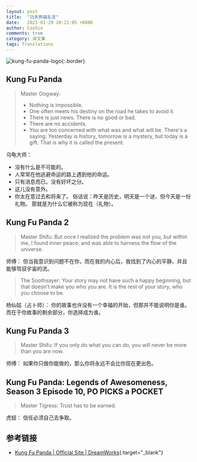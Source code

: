 ```yaml
---
layout: post
title:  "功夫熊猫名言"
date:   2021-01-29 20:21:05 +0800
author: Coshin
comments: true
category: 译文集
tags: Translations
---
```

![kung-fu-panda-logo](https://www.dreamworks.com/storage/movies/kung-fu-panda/kung-fu-panda-logo.png){:.border}

## Kung Fu Panda

> Master Oogway:
> * Nothing is impossible.
> * One often meets his destiny on the road he takes to avoid it.
> * There is just news. There is no good or bad.
> * There are no accidents.
> * You are too concerned with what was and what will be. There's a saying:
> Yesterday is history, tomorrow is a mystery, but today is a gift. That is why
> it is called the present.

乌龟大师：
* 没有什么是不可能的。
* 人常常在他逃避命运的路上遇到他的命运。
* 只有消息而已。没有好坏之分。
* 这儿没有意外。
* 你太在意过去和将来了。
  俗话说：昨天是历史，明天是一个谜，但今天是一份礼物。
  那就是为什么它被称为现在（礼物）。

## Kung Fu Panda 2

> Master Shifu:
> But once I realized the problem was not you, but within me, I found inner
> peace, and was able to harness the flow of the universe.

师傅：
但当我意识到问题不在你，而在我的内心后，我找到了内心的平静，并且能够驾驭宇宙的流。

> The Soothsayer:
> Your story may not have such a happy beginning, but that doesn't make you
> who you are. It is the rest of your story, who you choose to be.

杨仙姑（占卜师）：
你的故事也许没有一个幸福的开始，但那并不能说明你是谁。
而在于你故事的剩余部分，你选择成为谁。

## Kung Fu Panda 3

> Master Shifu:
> If you only do what you can do, you will never be more than you are now.

师傅：
如果你只做你能做的，那么你将永远不会比你现在更出色。

## Kung Fu Panda: Legends of Awesomeness, Season 3 Episode 10, PO PICKS a POCKET

> Master Tigress:
> Trust has to be earned.

虎妞：
信任必须自己去争取。

## 参考链接

* [Kung Fu Panda \| Official Site \| DreamWorks](https://www.dreamworks.com/movies/kung-fu-panda){:target="_blank"}
